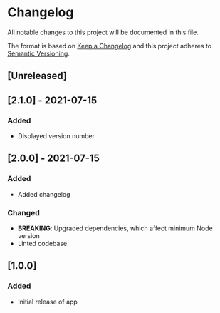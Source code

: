 # Changelog

All notable changes to this project will be documented in this file.

The format is based on [Keep a Changelog](https://keepachangelog.com/en/1.0.0/)
and this project adheres to [Semantic Versioning](https://semver.org/spec/v2.0.0.html).

## [Unreleased]

## [2.1.0] - 2021-07-15

### Added

- Displayed version number

## [2.0.0] - 2021-07-15

### Added

- Added changelog

### Changed

- **BREAKING**: Upgraded dependencies, which affect minimum Node version
- Linted codebase

## [1.0.0]

### Added

- Initial release of app
